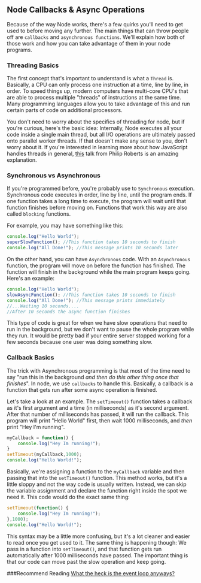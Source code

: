 ## Node Callbacks & Async Operations

Because of the way Node works, there's a few quirks you'll need to get used to before moving any further. The main things that can throw people off are `callbacks` and `asynchronous functions`. We'll explain how both of those work and how you can take advantage of them in your node programs.  

### Threading Basics
The first concept that's important to understand is what a `Thread` is. Basically, a CPU can only process one instruction at a time, line by line, in order. To speed things up, modern computers have multi-core CPU's that are able to process multiple "threads" of instructions at the same time. Many programming languages allow you to take advantage of this and run certain parts of code on additional processors.

 You don't need to worry about the specifics of threading for node, but if you're curious, here's the basic idea: Internally, Node executes all your code inside a single main thread, but all I/O operations are ultimately passed onto parallel worker threads. If that doesn't make any sense to you, don't worry about it. If you're interested in learning more about how JavaScript handles threads in general, [this](https://www.youtube.com/watch?v=8aGhZQkoFbQ) talk from Philip Roberts is an amazing explanation.

### Synchronous vs Asynchronous
If you're programmed before, you're probably use to `Synchronous` execution. Synchronous code executes in order, line by line, until the program ends. If one function takes a long time to execute, the program will wait until that function finishes before moving on. Functions that work this way are also called `blocking` functions.

For example, you may have something like this:

```js
console.log("Hello World");
superSlowFunction(); //This function takes 10 seconds to finish
console.log("All Done!"); //This message prints 10 seconds later
```

On the other hand, you can have `Asynchronous` code. With an `Asynchronous` function, the program will move on before the function has finished. The function will finish in the background while the main program keeps going. Here's an example:

```js
console.log("Hello World");
slowAsyncFunction(); //This function takes 10 seconds to finish
console.log("All Done!"); //This message prints immediately
//...Waiting 10 seconds....
//After 10 seconds the async function finishes
```
 This type of code is great for when we have slow operations that need to run in the background, but we don't want to pause the whole program while they run. It would be pretty bad if your entire server stopped working for a few seconds because one user was doing something slow.  

### Callback Basics
The trick with Asynchronous programming is that most of the time need to say "run this in the background *and then do this other thing once that finishes*". In node, we use `callbacks` to handle this. Basically, a callback is a function that gets run after some async operation is finished.  

Let's take a look at an example. The `setTimeout()` function takes a callback as it's first argument and a time (in milliseconds) as it's second argument. After that number of milliseconds has passed, it will run the callback. This program will print "Hello World" first, then wait 1000 milliseconds, and *then* print "Hey I'm running".

```js
myCallback = function() {
	console.log("Hey Im running!");
}
setTimeout(myCallback,1000);
console.log("Hello World!");
```

 Basically, we're assigning a function to the `myCallback` variable and then passing that into the `setTimeout()` function. This method works, but it's a little sloppy and not the way code is usually written. Instead, we can skip the variable assignment and declare the function right inside the spot we need it. This code would do the exact same thing:

```js
setTimeout(function() {
	console.log("Hey Im running!");
},1000);
console.log("Hello World!");
```

This syntax may be a little more confusing, but it's a lot cleaner and easier to read once you get used to it. The same thing is happening though: We pass in a function into `setTimeout()`, and that function gets run automatically after 1000 milliseconds have passed. The important thing is that our code can move past the slow operation and keep going.

###Recommend Reading
[What the heck is the event loop anyways?](https://www.youtube.com/watch?v=8aGhZQkoFbQ)
